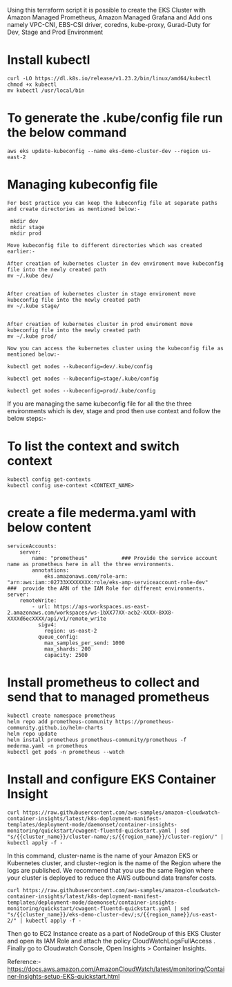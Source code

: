 Using this terraform script it is possible to create the EKS Cluster with Amazon Managed Prometheus, Amazon Managed Grafana and Add ons namely VPC-CNI, EBS-CSI driver, coredns, kube-proxy, Gurad-Duty for Dev, Stage and Prod Environment


# Install kubectl 
```
curl -LO https://dl.k8s.io/release/v1.23.2/bin/linux/amd64/kubectl
chmod +x kubectl
mv kubectl /usr/local/bin
```

# To generate the .kube/config file run the below command
```
aws eks update-kubeconfig --name eks-demo-cluster-dev --region us-east-2    
```

# Managing kubeconfig file
```
For best practice you can keep the kubeconfig file at separate paths and create directories as mentioned below:-

 mkdir dev
 mkdir stage
 mkdir prod

Move kubeconfig file to different directories which was created earlier:-

After creation of kubernetes cluster in dev enviroment move kubeconfig file into the newly created path
mv ~/.kube dev/


After creation of kubernetes cluster in stage enviroment move kubeconfig file into the newly created path
mv ~/.kube stage/


After creation of kubernetes cluster in prod enviroment move kubeconfig file into the newly created path
mv ~/.kube prod/

Now you can access the kubernetes cluster using the kubeconfig file as mentioned below:-

kubectl get nodes --kubeconfig=dev/.kube/config

kubectl get nodes --kubeconfig=stage/.kube/config

kubectl get nodes --kubeconfig=prod/.kube/config
```

If you are managing the same kubeconfig file for all the the three environments which is dev, stage and prod then use context and follow the below steps:-

# To list the context and switch context
```
kubectl config get-contexts
kubectl config use-context <CONTEXT_NAME>
```

# create a file mederma.yaml with below content
```
serviceAccounts:
    server:
        name: "prometheus"           ### Provide the service account name as prometheus here in all the three environments.
        annotations:
            eks.amazonaws.com/role-arn: "arn:aws:iam::02733XXXXXXXX:role/eks-amp-serviceaccount-role-dev"   ###  provide the ARN of the IAM Role for different environments.
server:
    remoteWrite:
        - url: https://aps-workspaces.us-east-2.amazonaws.com/workspaces/ws-1bXX77XX-acb2-XXXX-8XX8-XXXXd6ecXXXX/api/v1/remote_write
          sigv4:
            region: us-east-2
          queue_config:
            max_samples_per_send: 1000
            max_shards: 200
            capacity: 2500
```


# Install prometheus to collect and send that to managed prometheus
```
kubectl create namespace prometheus
helm repo add prometheus-community https://prometheus-community.github.io/helm-charts
helm repo update
helm install prometheus prometheus-community/prometheus -f mederma.yaml -n prometheus
kubectl get pods -n prometheus --watch
```

# Install and configure EKS Container Insight 
```
curl https://raw.githubusercontent.com/aws-samples/amazon-cloudwatch-container-insights/latest/k8s-deployment-manifest-templates/deployment-mode/daemonset/container-insights-monitoring/quickstart/cwagent-fluentd-quickstart.yaml | sed "s/{{cluster_name}}/cluster-name/;s/{{region_name}}/cluster-region/" | kubectl apply -f -
```

In this command, cluster-name is the name of your Amazon EKS or Kubernetes cluster, and cluster-region is the name of the Region where the logs are published. We recommend that you use the same Region where your cluster is deployed to reduce the AWS outbound data transfer costs.

```
curl https://raw.githubusercontent.com/aws-samples/amazon-cloudwatch-container-insights/latest/k8s-deployment-manifest-templates/deployment-mode/daemonset/container-insights-monitoring/quickstart/cwagent-fluentd-quickstart.yaml | sed "s/{{cluster_name}}/eks-demo-cluster-dev/;s/{{region_name}}/us-east-2/" | kubectl apply -f -
```

Then go to EC2 Instance create as a part of NodeGroup of this EKS Cluster and open its IAM Role and attach the policy CloudWatchLogsFullAccess . Finally go to Cloudwatch Console, Open Insights > Container Insights. 



Reference:- https://docs.aws.amazon.com/AmazonCloudWatch/latest/monitoring/Container-Insights-setup-EKS-quickstart.html
